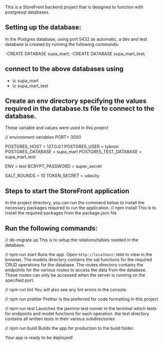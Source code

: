 This is a StoreFront backend project that is designed to function with postgresql databases.

## Setting up the database:
In the Postgres database, using port 5432 as automatic, a dev and test database is created by running the following commands:

-CREATE DATABASE supa_mart;
-CREATE DATABASE supa_mart_test;
## connect to the above databases using
- \c supa_mart
- \c supa_mart_test

## Create an env directory specifying the values required in the database.ts file to connect to the database.
These variable and values were used in this project

// environment variables
PORT= 3000

POSTGRES_HOST = 127.0.0.1
POSTGRES_USER = tykoon
POSTGRES_DATABASE = supa_mart
POSTGRES_TEST_DATABASE = supa_mart_test

ENV = test
BCRYPT_PASSWORD = super_secret

SALT_ROUNDS = 10
TOKEN_SECRET = udacity

## Steps to start the StoreFront application
In the project directory, you can run the command below to install the necessary packages required to run the application.
// npm install
This is to install the required packages from the package.json file

## Run the following commands: 
// db-migrate up
This is to setup the relations/tables needed in the database.

// npm run start
Runs the app. Open `http://localhost:3000` to view in the browser.
The models directory contains the sql functions for the required CRUD operations for the database.
The routes directory contains the endpoints for the various routes to access the data from the database. These routes can only be accessed when the server is running on the specified port.

// npm run lint
You will also see any lint errors in the console.

// npm run prettier
Prettier is the preferred for code formatting in this project

// npm run test
Launches the jasmine test runner in the terminal which tests for endpoints and model functions for each operation.
the test directory contains all written tests in their various subdirectories

// npm run build
Builds the app for production to the build folder.

Your app is ready to be deployed!
